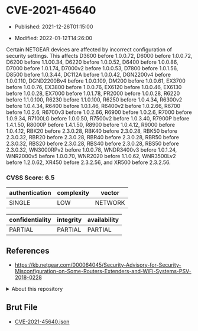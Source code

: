 # CVE-2021-45640

- Published: 2021-12-26T01:15:00

- Modified: 2022-01-12T14:26:00

Certain NETGEAR devices are affected by incorrect configuration of security settings. This affects D3600 before 1.0.0.72, D6000 before 1.0.0.72, D6200 before 1.1.00.34, D6220 before 1.0.0.52, D6400 before 1.0.0.86, D7000 before 1.0.1.74, D7000v2 before 1.0.0.53, D7800 before 1.0.1.56, D8500 before 1.0.3.44, DC112A before 1.0.0.42, DGN2200v4 before 1.0.0.110, DGND2200Bv4 before 1.0.0.109, DM200 before 1.0.0.61, EX3700 before 1.0.0.76, EX3800 before 1.0.0.76, EX6120 before 1.0.0.46, EX6130 before 1.0.0.28, EX7000 before 1.0.1.78, PR2000 before 1.0.0.28, R6220 before 1.1.0.100, R6230 before 1.1.0.100, R6250 before 1.0.4.34, R6300v2 before 1.0.4.34, R6400 before 1.0.1.46, R6400v2 before 1.0.2.66, R6700 before 1.0.2.6, R6700v3 before 1.0.2.66, R6900 before 1.0.2.6, R7000 before 1.0.9.34, R7100LG before 1.0.0.50, R7500v2 before 1.0.3.40, R7900P before 1.4.1.50, R8000P before 1.4.1.50, R8900 before 1.0.4.12, R9000 before 1.0.4.12, RBK20 before 2.3.0.28, RBK40 before 2.3.0.28, RBK50 before 2.3.0.32, RBR20 before 2.3.0.28, RBR40 before 2.3.0.28, RBR50 before 2.3.0.32, RBS20 before 2.3.0.28, RBS40 before 2.3.0.28, RBS50 before 2.3.0.32, WN3000RPv2 before 1.0.0.78, WNDR3400v3 before 1.0.1.24, WNR2000v5 before 1.0.0.70, WNR2020 before 1.1.0.62, WNR3500Lv2 before 1.2.0.62, XR450 before 2.3.2.56, and XR500 before 2.3.2.56.

### CVSS Score: **6.5**

| authentication | complexity | vector |
| --- | --- | --- |
| SINGLE | LOW | NETWORK |

| confidentiality | integrity | availability |
| --- | --- | --- |
| PARTIAL | PARTIAL | PARTIAL |

## References

* https://kb.netgear.com/000064045/Security-Advisory-for-Security-Misconfiguration-on-Some-Routers-Extenders-and-WiFi-Systems-PSV-2018-0228

<details>
<summary>About this repository</summary> 

  This repository is part of the project [Live Hack CVE](https://github.com/Live-Hack-CVE). Main website can be found [www.live-hack.org](https://www.live-hack.org) 
  
  Made by [Sn0wAlice](https://github.com/Sn0wAlice) for the people that care about security and need to have a feed of the latest CVEs. Hope you enjoy it, don't forget to star the repo and follow me on [Twitter](https://twitter.com/Sn0wAlice) and [Github](https://github.com/Sn0wAlice). And that is my [personnal website](https://www.alice-snow.me/)

  - [Home Page](https://github.com/Live-Hack-CVE)
  - [Framework](https://github.com/Live-Hack-CVE/cve-framework)
  - [CVE database](https://github.com/Live-Hack-CVE/full_database)
  - [Changelog](https://github.com/Live-Hack-CVE/Changelog)
</details>

## Brut File

* [CVE-2021-45640.json](https://raw.githubusercontent.com/Live-Hack-CVE/full_database/main/cves/2021/CVE-2021-45640.json)

